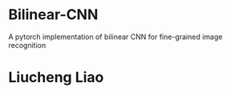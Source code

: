 # Bilinear-CNN
A pytorch implementation of bilinear CNN for fine-grained image recognition
# Liucheng Liao
